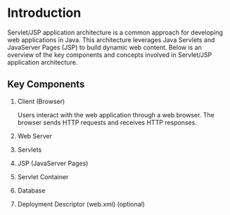 # Introduction

Servlet/JSP application architecture is a common approach for developing web applications in Java. This architecture leverages Java Servlets and JavaServer Pages (JSP) to build dynamic web content. Below is an overview of the key components and concepts involved in Servlet/JSP application architecture.

## Key Components

1. Client (Browser)

   Users interact with the web application through a web browser. The browser sends HTTP requests and receives HTTP responses.

3. Web Server

4. Servlets

5. JSP (JavaServer Pages)

6. Servlet Container

7. Database

8. Deployment Descriptor (web.xml) (optional)
